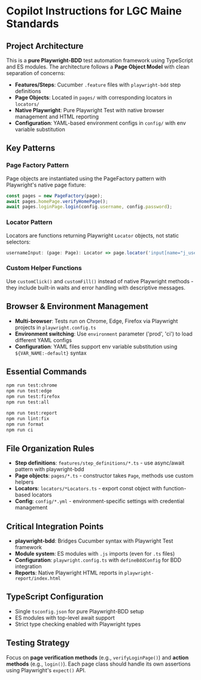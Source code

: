 # Copilot Instructions for LGC Maine Standards

## Project Architecture

This is a **pure Playwright-BDD** test automation framework using TypeScript and ES modules. The architecture follows a **Page Object Model** with clean separation of concerns:

- **Features/Steps**: Cucumber `.feature` files with `playwright-bdd` step definitions
- **Page Objects**: Located in `pages/` with corresponding locators in `locators/`
- **Native Playwright**: Pure Playwright Test with native browser management and HTML reporting
- **Configuration**: YAML-based environment configs in `config/` with env variable substitution

## Key Patterns

### Page Factory Pattern
Page objects are instantiated using the PageFactory pattern with Playwright's native page fixture:
```typescript
const pages = new PageFactory(page);
await pages.homePage.verifyHomePage();
await pages.loginPage.login(config.username, config.password);
```

### Locator Pattern
Locators are functions returning Playwright `Locator` objects, not static selectors:
```typescript
usernameInput: (page: Page): Locator => page.locator('input[name="j_username"]')
```

### Custom Helper Functions
Use `customClick()` and `customFill()` instead of native Playwright methods - they include built-in waits and error handling with descriptive messages.

## Browser & Environment Management

- **Multi-browser**: Tests run on Chrome, Edge, Firefox via Playwright projects in `playwright.config.ts`
- **Environment switching**: Use `environment` parameter ('prod', 'ci') to load different YAML configs
- **Configuration**: YAML files support env variable substitution using `${VAR_NAME:-default}` syntax

## Essential Commands

```bash
npm run test:chrome
npm run test:edge
npm run test:firefox
npm run test:all

npm run test:report
npm run lint:fix
npm run format
npm run ci
```

## File Organization Rules

- **Step definitions**: `features/step_definitions/*.ts` - use async/await pattern with playwright-bdd
- **Page objects**: `pages/*.ts` - constructor takes `Page`, methods use custom helpers
- **Locators**: `locators/*Locators.ts` - export const object with function-based locators
- **Config**: `config/*.yml` - environment-specific settings with credential management

## Critical Integration Points

- **playwright-bdd**: Bridges Cucumber syntax with Playwright Test framework
- **Module system**: ES modules with `.js` imports (even for `.ts` files)
- **Configuration**: `playwright.config.ts` with `defineBddConfig` for BDD integration
- **Reports**: Native Playwright HTML reports in `playwright-report/index.html`

## TypeScript Configuration

- Single `tsconfig.json` for pure Playwright-BDD setup
- ES modules with top-level await support
- Strict type checking enabled with Playwright types

## Testing Strategy

Focus on **page verification methods** (e.g., `verifyLoginPage()`) and **action methods** (e.g., `login()`). Each page class should handle its own assertions using Playwright's `expect()` API.
